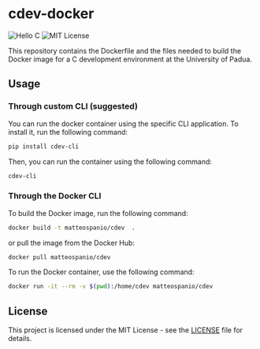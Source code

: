 # cdev-docker

![Hello C](https://img.shields.io/badge/Course-Introduction%20to%20C-blue)
![MIT License](https://img.shields.io/badge/License-MIT-green)

This repository contains the Dockerfile and the files needed to build the Docker image for a C development environment at the University of Padua.

## Usage

### Through custom CLI (suggested)
You can run the docker container using the specific CLI application. To install it, run the following command:

```bash
pip install cdev-cli
```

Then, you can run the container using the following command:

```bash
cdev-cli
```

### Through the Docker CLI
To build the Docker image, run the following command:

```bash
docker build -t matteospanio/cdev  .
```

or pull the image from the Docker Hub:

```bash
docker pull matteospanio/cdev
```

To run the Docker container, use the following command:

```bash
docker run -it --rm -v $(pwd):/home/cdev matteospanio/cdev
```

## License

This project is licensed under the MIT License - see the [LICENSE](LICENSE) file for details.

